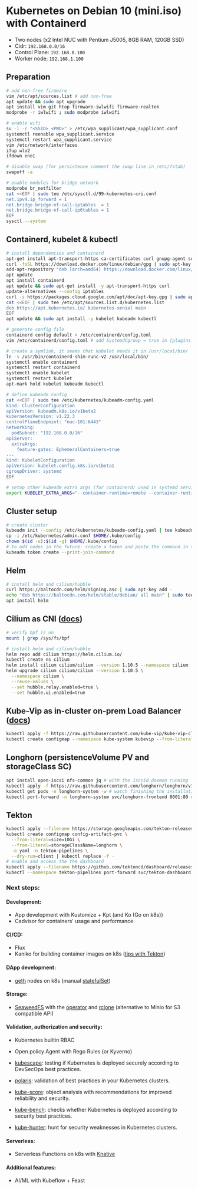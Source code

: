 # Kubernetes on Debian 10 (mini.iso) with Containerd

- Two nodes (x2 Intel NUC with Pentium J5005, 8GB RAM, 120GB SSD)
- Cidr: `192.168.0.0/16`
- Control Plane: `192.168.0.100`
- Worker node: `192.168.1.100`

## Preparation

```sh
# add non-free firmware
vim /etc/apt/sources.list # add non-free
apt update && sudo apt upgrade
apt install vim git htop firmware-iwlwifi firmware-realtek
modprobe -r iwlwifi ; sudo modprobe iwlwifi

# enable wifi
su -l -c "<SSID> <PWD>" > /etc/wpa_supplicant/wpa_supplicant.conf
systemctl reenable wpa_supplicant.service
systemctl restart wpa_supplicant.service
vim /etc/network/interfaces
ifup wlo2
ifdown eno1

# disable swap (for persistence comment the swap line in /etc/fstab)
swapoff -a

# enable modules for bridge network
modprobe br_netfilter
cat <<EOF | sudo tee /etc/sysctl.d/99-kubernetes-cri.conf
net.ipv4.ip_forward = 1
net.bridge.bridge-nf-call-iptables  = 1
net.bridge.bridge-nf-call-ip6tables = 1
EOF
sysctl --system
```

## Containerd, kubelet & kubectl

```sh
# install dependencies and containerd
apt-get install apt-transport-https ca-certificates curl gnupg-agent software-properties-common
curl -fsSL https://download.docker.com/linux/debian/gpg | sudo apt-key add -
add-apt-repository "deb [arch=amd64] https://download.docker.com/linux/debian $(lsb_release -cs) stable"
apt update
apt install containerd
apt update && sudo apt-get install -y apt-transport-https curl
update-alternatives --config iptables
curl -s https://packages.cloud.google.com/apt/doc/apt-key.gpg | sudo apt-key add -
cat <<EOF | sudo tee /etc/apt/sources.list.d/kubernetes.list
deb https://apt.kubernetes.io/ kubernetes-xenial main
EOF
apt update && sudo apt install -y kubelet kubeadm kubectl

# generate config file
containerd config default > /etc/containerd/config.toml
vim /etc/containerd/config.toml # add SystemdCgroup = true in [plugins."io.containerd.grpc.v1.cri".containerd.runtimes.runc.options]

# create a symlink, it seems that kubelet needs it in /usr/local/bin/
ln -s /usr/bin/containerd-shim-runc-v2 /usr/local/bin/
systemctl enable containerd
systemctl restart containerd
systemctl enable kubelet
systemctl restart kubelet
apt-mark hold kubelet kubeadm kubectl

# define kubeadm config
cat <<EOF | sudo tee /etc/kubernetes/kubeadm-config.yaml
kind: ClusterConfiguration
apiVersion: kubeadm.k8s.io/v1beta2
kubernetesVersion: v1.22.3
controlPlaneEndpoint: "nuc-101:6443"
networking:
  podSubnet: "192.168.0.0/16"
apiServer:
  extraArgs:
    feature-gates: EphemeralContainers=true
---
kind: KubeletConfiguration
apiVersion: kubelet.config.k8s.io/v1beta1
cgroupDriver: systemd
EOF

# setup other kubeadm extra args (for containerd) used in systemd service file
export KUBELET_EXTRA_ARGS="--container-runtime=remote --container-runtime-endpoint=unix:///run/containerd/containerd.sock --cgroup-driver=systemd"
```

## Cluster setup

```sh
# create cluster
kubeadm init --config /etc/kubernetes/kubeadm-config.yaml | tee kubeadm.out
cp -i /etc/kubernetes/admin.conf $HOME/.kube/config
chown $(id -u):$(id -g) $HOME/.kube/config
# to add nodes in the future: create a token and paste the command in the node cli
kubeadm token create --print-join-command
```

## Helm

```sh
# install helm and cilium/hubble
curl https://baltocdn.com/helm/signing.asc | sudo apt-key add -
echo "deb https://baltocdn.com/helm/stable/debian/ all main" | sudo tee /etc/apt/sources.list.d/helm-stable-debian.list
apt install helm
```

## Cilium as CNI ([docs](https://docs.cilium.io/en/stable/))

```sh
# verify bpf is on
mount | grep /sys/fs/bpf

# install helm and cilium/hubble
helm repo add cilium https://helm.cilium.io/
kubectl create ns cilium
helm install cilium cilium/cilium --version 1.10.5 --namespace cilium
helm upgrade cilium cilium/cilium --version 1.10.5 \
  --namespace cilium \
  --reuse-values \
  --set hubble.relay.enabled=true \
  --set hubble.ui.enabled=true
```

## Kube-Vip as in-cluster on-prem Load Balancer ([docs](https://kube-vip.io/usage/on-prem/))
```sh
kubectl apply -f https://raw.githubusercontent.com/kube-vip/kube-vip-cloud-provider/main/manifest/kube-vip-cloud-controller.yaml
kubectl create configmap --namespace kube-system kubevip --from-literal cidr-global=192.168.0.0/16
```

## Longhorn (persistenceVolume PV and storageClass SC)
```sh
apt install open-iscsi nfs-common jq # with the iscsid daemon running
kubectl apply -f https://raw.githubusercontent.com/longhorn/longhorn/v1.2.2/deploy/longhorn.yaml
kubectl get pods -n longhorn-system -w # watch finishing the installation
kubectl port-forward -n longhorn-system svc/longhorn-frontend 8001:80 # access the UI
```

## Tekton
```sh
kubectl apply --filename https://storage.googleapis.com/tekton-releases/pipeline/latest/release.yaml
kubectl create configmap config-artifact-pvc \
  --from-literal=size=10Gi \
  --from-literal=storageClassName=longhorn \
  -o yaml -n tekton-pipelines \
  --dry-run=client | kubectl replace -f -
# enable and access the the dashboard
kubectl apply --filename https://github.com/tektoncd/dashboard/releases/latest/download/tekton-dashboard-release.yaml
kubectl --namespace tekton-pipelines port-forward svc/tekton-dashboard 9097:9097
```

### Next steps:

#### Development:
- App development with Kustomize + Kpt (and Ko (Go on k8s))
- Cadvisor for containers' usage and performance

#### CI/CD:
- Flux
- Kaniko for building container images on k8s ([tips with Tekton](https://developer.ibm.com/devpractices/devops/tutorials/build-and-deploy-a-docker-image-on-kubernetes-using-tekton-pipelines/))

#### DApp development:
- [geth](https://artifacthub.io/packages/helm/vulcanlink/geth) nodes on k8s (manual [statefulSet](https://messari.io/article/running-an-ethereum-node-on-kubernetes-is-easy))

#### Storage:
- [SeaweedFS](https://github.com/chrislusf/seaweedfs) with the [operator](https://github.com/seaweedfs/seaweedfs-operator) and [rclone](https://github.com/rclone/rclone) (alternative to Minio for S3 compatible API)

#### Validation, authorization and security:
- Kubernetes builtin RBAC
- Open policy Agent with Rego Rules (or Kyverno)

- [kubescape](https://github.com/armosec/kubescape): testing if Kubernetes is deployed securely according to DevSecOps best practices.
- [polaris](https://github.com/FairwindsOps/polaris): validation of best practices in your Kubernetes clusters.
- [kube-score](https://github.com/zegl/kube-score): object analysis with recommendations for improved reliability and security.
- [kube-bench](https://github.com/aquasecurity/kube-bench): checks whether Kubernetes is deployed according to security best practices.
- [kube-hunter](https://github.com/aquasecurity/kube-hunter): hunt for security weaknesses in Kubernetes clusters.

#### Serverless:
- Serverless Functions on k8s with [Knative](https://knative.dev/docs/)

#### Additional features:
- AI/ML with Kubeflow + Feast
